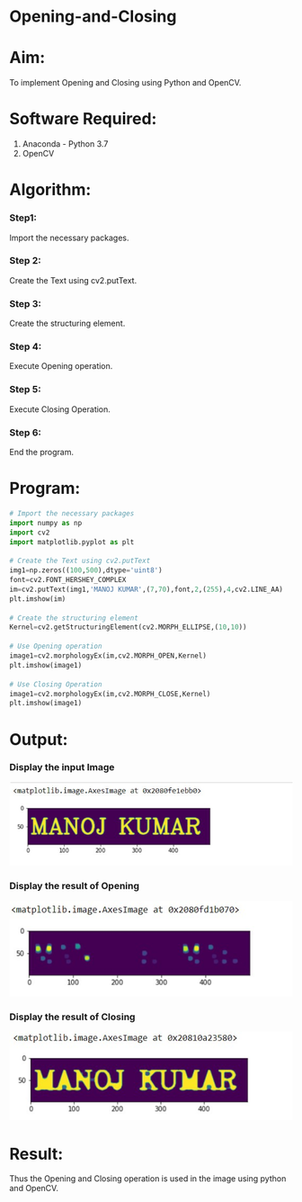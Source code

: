 # Opening-and-Closing

# Aim:
To implement Opening and Closing using Python and OpenCV.

# Software Required:
1. Anaconda - Python 3.7
2. OpenCV
# Algorithm:
### Step1:
Import the necessary packages.

### Step 2:
Create the Text using cv2.putText.

### Step 3:
Create the structuring element.

### Step 4:
Execute Opening operation.

### Step 5:
Execute Closing Operation.

### Step 6:
End the program.
 
# Program:

``` Python
# Import the necessary packages
import numpy as np
import cv2
import matplotlib.pyplot as plt

# Create the Text using cv2.putText
img1=np.zeros((100,500),dtype='uint8')
font=cv2.FONT_HERSHEY_COMPLEX
im=cv2.putText(img1,'MANOJ KUMAR',(7,70),font,2,(255),4,cv2.LINE_AA)
plt.imshow(im)

# Create the structuring element
Kernel=cv2.getStructuringElement(cv2.MORPH_ELLIPSE,(10,10))

# Use Opening operation
image1=cv2.morphologyEx(im,cv2.MORPH_OPEN,Kernel)
plt.imshow(image1)

# Use Closing Operation
image1=cv2.morphologyEx(im,cv2.MORPH_CLOSE,Kernel)
plt.imshow(image1)

```
# Output:

### Display the input Image
![](./ot1.jpg)
### Display the result of Opening
![](./ot2.jpg)
### Display the result of Closing
![](./ot3.jpg)
# Result:
Thus the Opening and Closing operation is used in the image using python and OpenCV.